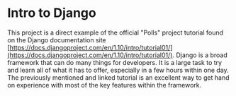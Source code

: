 # Intro to Django
This project is a direct example of the official "Polls" project tutorial found on the Django documentation site [https://docs.djangoproject.com/en/1.10/intro/tutorial01/](https://docs.djangoproject.com/en/1.10/intro/tutorial01/). Django is a broad framework that can do many things for developers. It is a large task to try and learn all of what it has to offer, especially in a few hours within one day. The previously mentioned and linked tutorial is an excellent way to get hand on experience with most of the key features within the framework.
